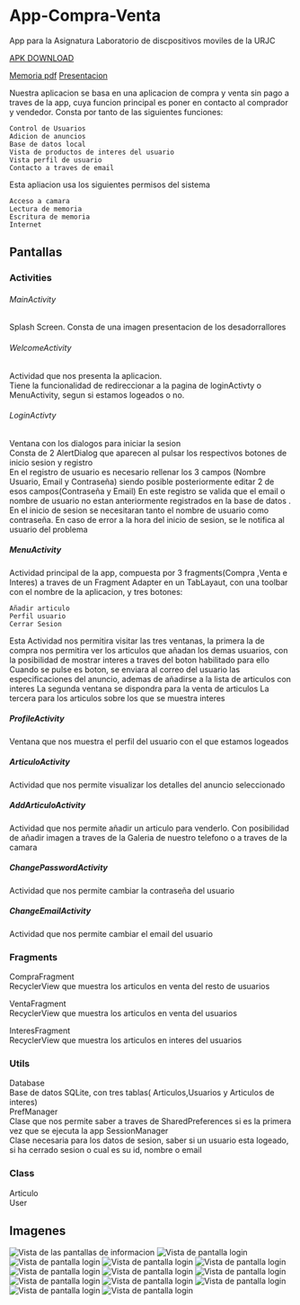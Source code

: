 # App-Compra-Venta
App para la Asignatura Laboratorio de discpositivos moviles de la URJC
 
 [APK DOWNLOAD](https://drive.google.com/open?id=1VoCwylB85xRevmN5coeOU77_4tMve3rt)
   
   [Memoria pdf](https://drive.google.com/open?id=1mrEkZSJ0KdbGfk1xEDv_-G2tEd8tmS9_)
[Presentacion](https://drive.google.com/open?id=1SCn5QeUS9j192aQHQbQcwsXJLEPxfnt1CoMlr_Wytao)
 
Nuestra aplicacion se basa en una aplicacion de compra y venta sin pago a traves de la app, cuya funcion principal es poner en contacto al comprador y vendedor.
Consta por tanto de las siguientes funciones:

    Control de Usuarios
    Adicion de anuncios
    Base de datos local
    Vista de productos de interes del usuario
    Vista perfil de usuario
    Contacto a traves de email
    
Esta apliacion usa los siguientes permisos del sistema

    Acceso a camara
    Lectura de memoria
    Escritura de memoria 
    Internet

## Pantallas  
### Activities  
###### MainActivity  
Splash Screen. 
 Consta de una imagen presentacion de los desadorrallores
###### WelcomeActivity  
 Actividad que nos presenta la aplicacion.  
 Tiene la funcionalidad de redireccionar a la pagina de loginActivty o MenuActivity, segun si estamos logeados o no.



###### LoginActivty  
Ventana con los dialogos para iniciar la sesion    
Consta de 2 AlertDialog que aparecen al pulsar los respectivos botones de inicio sesion y registro  
En el registro de usuario es necesario rellenar los 3 campos (Nombre Usuario, Email y Contraseña) siendo posible posteriormente editar 2 de esos campos(Contraseña y Email)
En este registro se valida que el email o nombre de usuario no estan anteriormente registrados en la base de datos .  
En el inicio de sesion se necesitaran tanto el nombre de usuario como contraseña. En caso de error a la hora del inicio de sesion, se le notifica al usuario del problema
 
 
 
##### MenuActivity
Actividad principal de la app, compuesta por 3 fragments(Compra ,Venta e Interes) a traves de un Fragment Adapter en un TabLayaut,
con una toolbar con el nombre de la aplicacion, y tres botones: 

    Añadir articulo
    Perfil usuario
    Cerrar Sesion
   
Esta Actividad nos permitira visitar las tres ventanas, la primera la de compra nos permitira ver los articulos que añadan los demas usuarios, con la posibilidad de mostrar interes a traves del boton habilitado para ello
Cuando se pulse es boton, se enviara al correo del usuario las especificaciones del anuncio, ademas de añadirse a la lista de articulos con interes
La segunda ventana se dispondra para la venta de articulos
La tercera para los articulos sobre los que se muestra interes
        
##### ProfileActivity
Ventana que nos muestra el perfil del usuario con el que estamos logeados
##### ArticuloActivity
Actividad que nos permite visualizar los detalles del anuncio seleccionado
##### AddArticuloActivity
Actividad que nos permite añadir un articulo para venderlo.
Con posibilidad de añadir imagen a traves de la Galeria de nuestro telefono o a traves de la camara

##### ChangePasswordActivity  
Actividad que nos permite cambiar la contraseña del usuario
##### ChangeEmailActivity
Actividad que nos permite cambiar el email del usuario
### Fragments  

CompraFragment  
RecyclerView  que muestra los articulos en venta del resto de usuarios 
 
VentaFragment  
RecyclerView  que muestra los articulos en venta del usuarios  

InteresFragment  
RecyclerView  que muestra los articulos en interes del usuarios  
### Utils
Database  
Base de datos SQLite, con tres tablas( Articulos,Usuarios y Articulos de interes)   
PrefManager    
Clase que nos permite saber a traves de   SharedPreferences si es la primera vez que se ejecuta la app
SessionManager  
Clase necesaria para los datos de sesion, saber si un usuario esta logeado, si ha cerrado sesion o cual es su id, nombre o email  
### Class
Articulo  
User

## Imagenes
 ![Vista de las pantallas de informacion](readmeFiles/WelcomeActivity.jpg)
![Vista de pantalla login](readmeFiles/Screenshot_1516026501.png)
![Vista de pantalla login](readmeFiles/add1.jpg)
![Vista de pantalla login](readmeFiles/menu.jpg)
![Vista de pantalla login](readmeFiles/menu2.jpg)
![Vista de pantalla login](readmeFiles/Screenshot_20180115-125708.png)
![Vista de pantalla login](readmeFiles/Screenshot_20180115-125800.png)
![Vista de pantalla login](readmeFiles/Screenshot_1516026501.png)
![Vista de pantalla login](readmeFiles/Screenshot_20180115-130611.png)
![Vista de pantalla login](readmeFiles/Screenshot_20180115-161333.png)
![Vista de pantalla login](readmeFiles/Screenshot_20180115-130616.png)
![Vista de pantalla login](readmeFiles/Screenshot_20180115-163447.png)
![Vista de pantalla login](readmeFiles/Screenshot_1516011148.png)